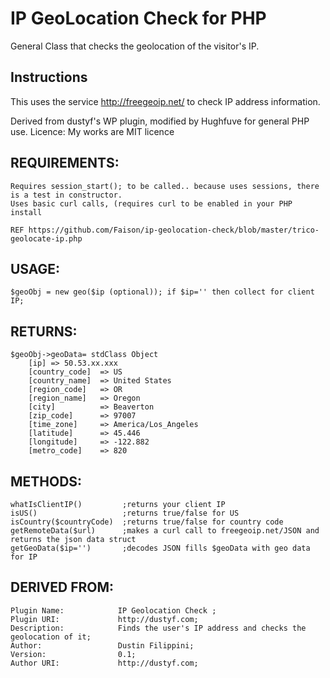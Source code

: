 IP GeoLocation Check for PHP
====================

General Class that checks the geolocation of the visitor's IP.

## Instructions

This uses the service http://freegeoip.net/ to check IP address information.

Derived from dustyf's WP plugin, modified by Hughfuve for general PHP use.
Licence: My works are MIT licence 

## REQUIREMENTS:
    Requires session_start(); to be called.. because uses sessions, there is a test in constructor.
    Uses basic curl calls, (requires curl to be enabled in your PHP install

    REF https://github.com/Faison/ip-geolocation-check/blob/master/trico-geolocate-ip.php
## USAGE:
    $geoObj = new geo($ip (optional)); if $ip='' then collect for client IP;

## RETURNS:
    $geoObj->geoData= stdClass Object
        [ip] => 50.53.xx.xxx
        [country_code]  => US
        [country_name]  => United States
        [region_code]   => OR
        [region_name]   => Oregon
        [city]          => Beaverton
        [zip_code]      => 97007
        [time_zone]     => America/Los_Angeles
        [latitude]      => 45.446
        [longitude]     => -122.882
        [metro_code]    => 820

## METHODS:
    whatIsClientIP()         ;returns your client IP
    isUS()                   ;returns true/false for US
    isCountry($countryCode)  ;returns true/false for country code
    getRemoteData($url)      ;makes a curl call to freegeoip.net/JSON and returns the json data struct
    getGeoData($ip='')       ;decodes JSON fills $geoData with geo data for IP

## DERIVED FROM:  
    Plugin Name:            IP Geolocation Check ;
    Plugin URI:             http://dustyf.com;
    Description:            Finds the user's IP address and checks the geolocation of it;
    Author:                 Dustin Filippini;
    Version:                0.1;
    Author URI:             http://dustyf.com;
    
